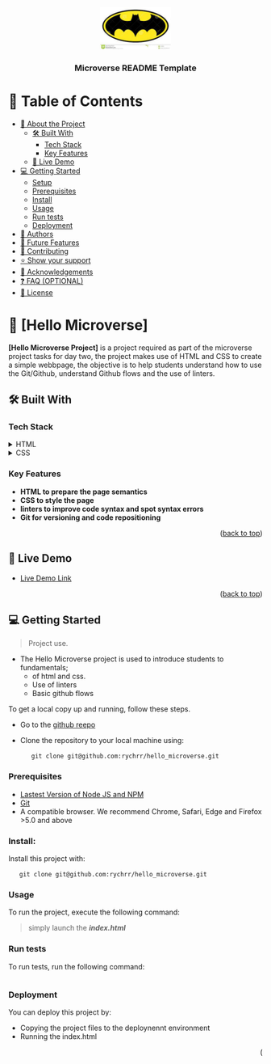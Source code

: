 <a name="readme-top"></a>
<div align="center">
  <img src="batman_logo.jpeg" alt="logo" width="140"  height="auto" />
  <br/>
  <h3><b>Microverse README Template</b></h3>
</div>

# 📗 Table of Contents
- [📖 About the Project](#about-project)
  - [🛠 Built With](#built-with)
    - [Tech Stack](#tech-stack)
    - [Key Features](#key-features)
  - [🚀 Live Demo](#live-demo)
- [💻 Getting Started](#getting-started)
  - [Setup](#setup)
  - [Prerequisites](#prerequisites)
  - [Install](#install)
  - [Usage](#usage)
  - [Run tests](#run-tests)
  - [Deployment](#triangular_flag_on_post-deployment)
- [👥 Authors](#authors)
- [🔭 Future Features](#future-features)
- [🤝 Contributing](#contributing)
- [⭐️ Show your support](#support)
- [🙏 Acknowledgements](#acknowledgements)
- [❓ FAQ (OPTIONAL)](#faq)
- [📝 License](#license)

<!-- PROJECT DESCRIPTION -->
# 📖 [Hello Microverse] <a name="about-project"></a>

**[Hello Microverse Project]** is a project required as part of the microverse  project tasks for day two, the project makes use of HTML and CSS to create a simple webbpage, the objective is to help students understand how to use the Git/Github, understand Github flows and the use of linters.

## 🛠 Built With <a name="HTML and CSS "></a>

### Tech Stack <a name="Tech-stack"></a>

<details>
  <summary>HTML</summary>
  <ul>
    <li><a href="https://developer.mozilla.org/en-US/docs/Web/HTML">React.js</a></li>
  </ul>
</details>

<details>
  <summary>CSS</summary>
  <ul>
    <li><a href="https://developer.mozilla.org/en-US/docs/Web/CSS">Express.js</a></li>
  </ul>
</details>

<!-- Features -->

### Key Features <a name="key-features"></a>

- **HTML to prepare the page semantics**
- **CSS to style the  page**
- **linters to improve code syntax and spot syntax errors**
- **Git for versioning and code repositioning**

<p align="right">(<a href="#readme-top">back to top</a>)</p>

<!-- LIVE DEMO -->

## 🚀 Live Demo <a name="Ejike Richard"></a>

- [Live Demo Link](https://hellomverse.com)

<p align="right">(<a href="#readme-top">back to top</a>)</p>

<!-- GETTING STARTED -->

## 💻 Getting Started <a name="getting-started"></a>

> Project use.
- The Hello Microverse project is used to introduce students to fundamentals;
  - of html and css.
  - Use of linters
  - Basic github flows


To get a local copy up and running, follow these steps.
- Go to the [github reepo](https://github.com/rychrr/hello_microverse)
- Clone the repository to your local machine using:
   
   ```
      git clone git@github.com:rychrr/hello_microverse.git
   ```

### Prerequisites

- [Lastest Version of Node JS and NPM](www.nodejs.com)
- [Git](www.github.com)
- A compatible browser. We recommend Chrome, Safari, Edge and Firefox >5.0 and above

### Install:
Install this project with:

   ```
      git clone git@github.com:rychrr/hello_microverse.git
   ```

### Usage
To run the project, execute the following command:

  > simply launch the ***index.html***

### Run tests

To run tests, run the following command:

```npx stylelint "**/*.css"
```

### Deployment

You can deploy this project by:
-  Copying the project files to the deploynennt environment
-  Running the index.html 

<p align="right">(<a href=', back to top</a>)</p>
<!-- AUTHORS -->

## 👥 Authors <a name="Ejike Richard"></a>

👤 **Ejike Richard**

- GitHub: [@rychrr](https://github.com/rychrr)
- Twitter: [@rychrrd](https://twitter.com/rychardase)
- LinkedIn: [LinkedIn](https://linkedin.com/in/ejikeozonkwo)


<p align="right">(<a href="#readme-top">back to top</a>)</p>

<!-- FUTURE FEATURES -->

## 🔭 Future Features <a name="future-features"></a>

- [Interactions] **[Improving interactions with Javascript]**
- [Design] **[More intuitive Designs and themes for Users]**
- [Language] **[Including Site articule in Hindi, Spanish and French]**

<p align="right">(<a href="#readme-top">back to top</a>)</p>

<!-- CONTRIBUTING -->

## 🤝 Contributing <a name="contributing"></a>

Contributions, issues, and feature requests are welcome!

Feel free to check the [issues page](https://github.com/microverseinc/curriculum-html-css/issues).

<p align="right">(<a href="#readme-top">back to top</a>)</p>

<!-- SUPPORT -->

## ⭐️ Show your support <a name="support"></a>

If you like this project , please show your support by;
-  Contributing to growth and improvement of our code base
-  Donating by buying us a cup of coffee, (we support Crypto payments paid to rychardase.eth
-  Give us a Star 

<p align="right">(<a href="#readme-top">back to top</a>)</p>

<!-- ACKNOWLEDGEMENTS -->

## 🙏 Acknowledgments <a name="acknowledgements"></a>

I would like to thank [Bobson](https://github.com/KALUNGI-J-BOBSON) and [Clinton](https://github.com/clin2on3mun) for their support and guidiance during the project building.

<p align="right">(<a href="#readme-top">back to top</a>)</p>

<!-- FAQ (optional) -->
## ❓ FAQ (OPTIONAL) <a name="faq"></a>

> Developers 
- **[Developer]**
  - [Ejike Richard]
- **[Experience]**
 - [3 years]

<p align="right">(<a href="#readme-top">back to top</a>)</p>

<!-- LICENSE -->

<p align="right">(<a href="#readme-top">back to top</a>)</p>
